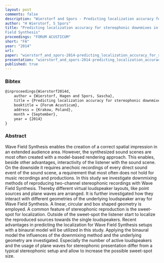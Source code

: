 ```yaml
---
layout: post
comments: false
description: "Wierstorf and Spors - Predicting localization accuracy for stereophonic downmixes in Wave Field Synthesis"
author: "H Wierstorf, S Spors"
title: "Predicting localization accuracy for stereophonic downmixes in Wave
Field Synthesis"
proceedings: "FORUM ACUSTICUM"
short: "FA"
year: "2014"
url: 
paper: "wierstorf_and_spors-2014-predicting_localization_accuracy_for_stereophonic_downmixes_in_wave_field_synthesis.pdf"
presentation: "wierstorf_and_spors-2014-predicting_localization_accuracy_for_stereophonic_downmixes_in_wave_field_synthesis-presentation.pdf"
published: true
---
```


### Bibtex

```latex
@inproceedings{Wierstorf2014d,
    author = {Wierstorf, Hagen and Spors, Sascha},
    title = {Predicting localization accuracy for stereophonic downmixes in Wave Field Synthesis},
    booktitle = {Forum Acusticum},
    address = {Krakow, Poland},
    month = {September},
    year = {2014}
}
```

### Abstract

Wave Field Synthesis enables the creation of a correct spatial impression
in an extended audience area. However, the synthesized sound scenes are most
often created with a model-based rendering approach. This enables, beside other
advantages, interactivity of the listener with the sound scene. On the downside
it requires anechoic recordings of every direct sound event of the sound scene,
a requirement that most often does not hold for music recordings and
productions.
In this study we investigate downmixing methods of reproducing two-channel
stereophonic recordings with Wave Field Synthesis. Thereby different virtual
loudspeaker layouts, like point sources and plane waves are arranged. It is
further investigated how they interact with different geometries of the
underlying loudspeaker array for Wave Field Synthesis. A linear, circular and
box shaped geometry is employed.
A common feature of stereophonic reproduction is the sweet-spot for
localization. Outside of the sweet-spot the listener start to localize the
reproduced sources towards the single loudspeakers. Recent advantages in
predicting the localization for Wave Field Synthesis setups with a binaural
model will be utilized in this study. Applying the binaural model the influences
of the downmixing method and the underlying geometry are investigated.
Especially the number of active loudspeakers and the usage of plane waves for
stereophonic presentation differ from a typical stereophonic setup and allow
to increase the possible sweet-spot size.
